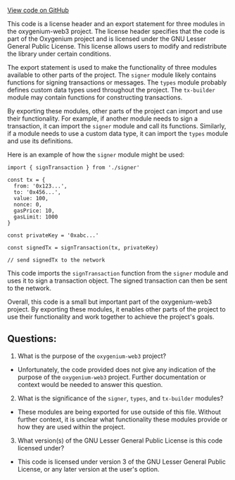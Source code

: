 [View code on GitHub](https://github.com/oxygenium/oxygenium-web3/packages/web3/src/signer/index.ts)

This code is a license header and an export statement for three modules in the oxygenium-web3 project. The license header specifies that the code is part of the Oxygenium project and is licensed under the GNU Lesser General Public License. This license allows users to modify and redistribute the library under certain conditions.

The export statement is used to make the functionality of three modules available to other parts of the project. The `signer` module likely contains functions for signing transactions or messages. The `types` module probably defines custom data types used throughout the project. The `tx-builder` module may contain functions for constructing transactions.

By exporting these modules, other parts of the project can import and use their functionality. For example, if another module needs to sign a transaction, it can import the `signer` module and call its functions. Similarly, if a module needs to use a custom data type, it can import the `types` module and use its definitions.

Here is an example of how the `signer` module might be used:

```
import { signTransaction } from './signer'

const tx = {
  from: '0x123...',
  to: '0x456...',
  value: 100,
  nonce: 0,
  gasPrice: 10,
  gasLimit: 1000
}

const privateKey = '0xabc...'

const signedTx = signTransaction(tx, privateKey)

// send signedTx to the network
```

This code imports the `signTransaction` function from the `signer` module and uses it to sign a transaction object. The signed transaction can then be sent to the network.

Overall, this code is a small but important part of the oxygenium-web3 project. By exporting these modules, it enables other parts of the project to use their functionality and work together to achieve the project's goals.
## Questions: 
 1. What is the purpose of the `oxygenium-web3` project?
- Unfortunately, the code provided does not give any indication of the purpose of the `oxygenium-web3` project. Further documentation or context would be needed to answer this question.

2. What is the significance of the `signer`, `types`, and `tx-builder` modules?
- These modules are being exported for use outside of this file. Without further context, it is unclear what functionality these modules provide or how they are used within the project.

3. What version(s) of the GNU Lesser General Public License is this code licensed under?
- This code is licensed under version 3 of the GNU Lesser General Public License, or any later version at the user's option.